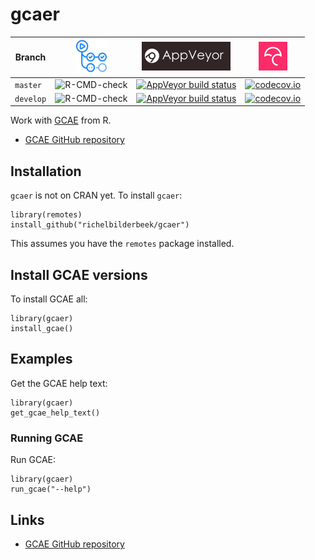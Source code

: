# gcaer

Branch   |[![GitHub Actions logo](man/figures/GitHubActions.png)](https://github.com/richelbilderbeek/gcaer/actions)|[![AppVeyor logo](man/figures/AppVeyor.png)](https://ci.appveyor.com/project/richelbilderbeek/gcaer/)                                                                                 |[![Codecov logo](man/figures/Codecov.png)](https://www.codecov.io)
---------|-----------------------------------------------------------------------------------------------------------|---------------------------------------------------------------------------------------------------------------------------------------------------------------------------------------|----------------------------------------------------------------------------------------------------------------------------------------------------------------
`master` |![R-CMD-check](https://github.com/richelbilderbeek/gcaer/workflows/R-CMD-check/badge.svg?branch=master)   |[![AppVeyor build status](https://ci.appveyor.com/api/projects/status/github/richelbilderbeek/gcaer?branch=master&svg=true)](https://ci.appveyor.com/project/richelbilderbeek/gcaer) |[![codecov.io](https://codecov.io/github/richelbilderbeek/gcaer/coverage.svg?branch=master)](https://codecov.io/github/richelbilderbeek/gcaer/branch/master)
`develop`|![R-CMD-check](https://github.com/richelbilderbeek/gcaer/workflows/R-CMD-check/badge.svg?branch=develop)  |[![AppVeyor build status](https://ci.appveyor.com/api/projects/status/github/richelbilderbeek/gcaer?branch=develop&svg=true)](https://ci.appveyor.com/project/richelbilderbeek/gcaer)|[![codecov.io](https://codecov.io/github/richelbilderbeek/gcaer/coverage.svg?branch=develop)](https://codecov.io/github/richelbilderbeek/gcaer/branch/develop)

Work with [GCAE](https://github.com/kausmees/GenoCAE) from R.

 * [GCAE GitHub repository](https://github.com/kausmees/GenoCAE)

## Installation

`gcaer` is not on CRAN yet. To install `gcaer`:

```
library(remotes)
install_github("richelbilderbeek/gcaer")
```

This assumes you have the `remotes` package installed.

## Install GCAE versions

To install GCAE all:

```
library(gcaer)
install_gcae()
```

## Examples

Get the GCAE help text:

```
library(gcaer)
get_gcae_help_text()
```

### Running GCAE

Run GCAE:

```
library(gcaer)
run_gcae("--help")
```

## Links

 * [GCAE GitHub repository](https://github.com/kausmees/GenoCAE)


